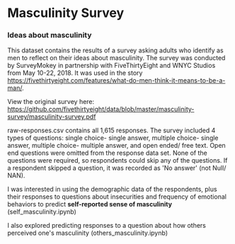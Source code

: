 # Masculinity Survey
### Ideas about masculinity

This dataset contains the results of a survey asking adults who identify as men to reflect on their ideas about masculinity. The survey was conducted by SurveyMokey in partnership with FiveThirtyEight and WNYC Studios from May 10-22, 2018. It was used in the story https://fivethirtyeight.com/features/what-do-men-think-it-means-to-be-a-man/. 

View the original survey here: https://github.com/fivethirtyeight/data/blob/master/masculinity-survey/masculinity-survey.pdf

raw-responses.csv contains all 1,615 responses. The survey included 4 types of questions: single choice- single answer, multiple choice- single answer, multiple choice- multiple answer, and open ended/ free text. Open end questions were omitted from the response data set. None of the questions were required, so respondents could skip any of the questions. If a respondent skipped a question, it was recorded as 'No answer' (not Null/ NAN). 

I was interested in using the demographic data of the respondents, plus their responses to questions about insecurities and frequency of emotional behaviors to predict **self-reported sense of masculinity** (self_masculinity.ipynb)

I also explored predicting responses to a question about how others perceived one's masculinity (others_masculinity.ipynb)



